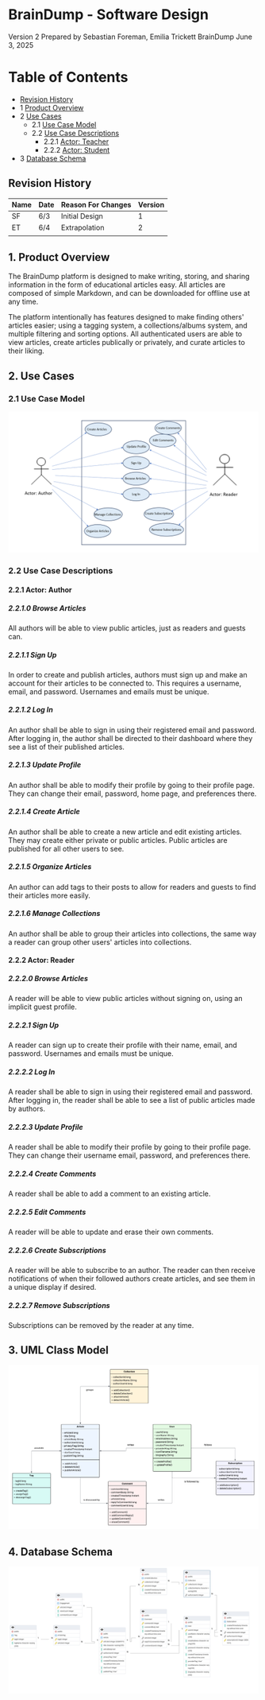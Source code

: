 # BrainDump - Software Design 

Version 2 
Prepared by Sebastian Foreman, Emilia Trickett
BrainDump
June 3, 2025

Table of Contents
=================
* [Revision History](#revision-history)
* 1 [Product Overview](#1-product-overview)
* 2 [Use Cases](#2-use-cases)
  * 2.1 [Use Case Model](#21-use-case-model)
  * 2.2 [Use Case Descriptions](#22-use-case-descriptions)
    * 2.2.1 [Actor: Teacher](#221-actor-teacher)
    * 2.2.2 [Actor: Student](#222-actor-student) 
* 3 [Database Schema](#4-database-schema)

## Revision History
| Name | Date    | Reason For Changes  | Version   |
| ---- | ------- | ------------------- | --------- |
|  SF  | 6/3     | Initial Design      |    1      |
|  ET  | 6/4     | Extrapolation       |    2      |
|      |         |                     |           |

## 1. Product Overview

The BrainDump platform is designed to make writing, storing, and sharing information in the form of educational articles easy. All articles are composed of simple Markdown, and can be downloaded for offline use at any time.

The platform intentionally has features designed to make finding others' articles easier; using a tagging system, a collections/albums system, and multiple filtering and sorting options. 
All authenticated users are able to view articles, create articles publically or privately, and curate articles to their liking.

## 2. Use Cases

### 2.1 Use Case Model

![Use Case Model](https://github.com/EmiliaAT/braindump-csc340/blob/main/docs/BrainDump%20Use%20Case%20Model.png)

### 2.2 Use Case Descriptions

#### 2.2.1 Actor: Author

##### 2.2.1.0 Browse Articles

All authors will be able to view public articles, just as readers and guests can.

##### 2.2.1.1 Sign Up

In order to create and publish articles, authors must sign up and make an account for their articles
to be connected to. This requires a username, email, and password. Usernames and emails must be unique.

##### 2.2.1.2 Log In

An author shall be able to sign in using their registered email and password. After logging in, the author shall be directed to their dashboard where they see a list of their published articles.

##### 2.2.1.3 Update Profile

An author shall be able to modify their profile by going to their profile page. They can change their email, password, home page, and preferences there.

##### 2.2.1.4 Create Article

An author shall be able to create a new article and edit existing articles.
They may create either private or public articles. Public articles are published for all other
users to see.

##### 2.2.1.5 Organize Articles

An author can add tags to their posts to allow for readers and guests to find their articles
more easily.

##### 2.2.1.6 Manage Collections

An author shall be able to group their articles into collections, the same way a reader
can group other users' articles into collections.


#### 2.2.2 Actor: Reader

##### 2.2.2.0 Browse Articles

A reader will be able to view public articles without signing on, using an implicit guest profile.

##### 2.2.2.1 Sign Up

A reader can sign up to create their profile with their name, email, and password.
Usernames and emails must be unique.

##### 2.2.2.2 Log In

A reader shall be able to sign in using their registered email and password. After logging in, the reader shall be able to see a list of public articles made by authors.

##### 2.2.2.3 Update Profile

A reader shall be able to modify their profile by going to their profile page. They can change their username email, password, and preferences there.

##### 2.2.2.4 Create Comments

A reader shall be able to add a comment to an existing article.

##### 2.2.2.5 Edit Comments

A reader will be able to update and erase their own comments.

##### 2.2.2.6 Create Subscriptions

A reader will be able to subscribe to an author.
The reader can then receive notifications of when their followed authors create articles, and
see them in a unique display if desired.

##### 2.2.2.7 Remove Subscriptions

Subscriptions can be removed by the reader at any time.

## 3. UML Class Model
![UML Class Diagram](https://github.com/EmiliaAT/braindump-csc340/blob/main/Object%20Oriented%20Design/UML%20Class%20Diagram.png)

## 4. Database Schema
![Database Schema](https://github.com/EmiliaAT/braindump-csc340/blob/main/database/braindump_entity_relationship_diagram_v5.png)
